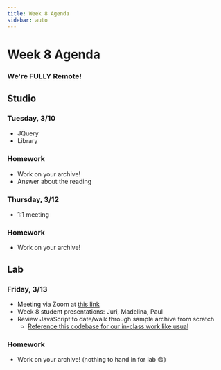 ```yaml
---
title: Week 8 Agenda
sidebar: auto
---
```


# Week 8 Agenda

### We're FULLY Remote!

## Studio

### Tuesday, 3/10

- JQuery
- Library

### Homework

- Work on your archive!
- Answer about the reading

### Thursday, 3/12

- 1:1 meeting

### Homework

- Work on your archive!

## Lab

### Friday, 3/13

- Meeting via Zoom at [this link](https://NewSchool.zoom.us/j/6890998105)
- Week 8 student presentations: Juri, Madelina, Paul
- Review JavaScript to date/walk through sample archive from scratch
  - [Reference this codebase for our in-class work like usual](https://github.com/AndrewLevinson/symmetrical-octo-potato/tree/master/lab/week-8)

### Homework

- Work on your archive! (nothing to hand in for lab :smile:)
